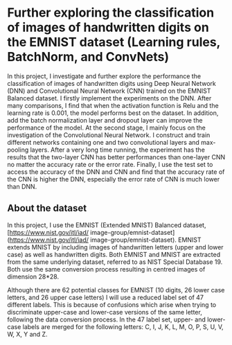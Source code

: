 # Further exploring the classification of images of handwritten digits on the EMNIST dataset (Learning rules, BatchNorm, and ConvNets)
In this project, I investigate and further explore the performance the classification of images of handwritten digits using Deep Neural Network (DNN) and Convolutional Neural Network (CNN) trained on the EMNIST Balanced dataset. I firstly implement the experiments on the DNN. After many comparisons, I find that when the activation function is Relu and the learning rate is 0.001, the model performs best on the dataset. In addition, add the batch normalization layer and dropout layer can improve the performance of the model. At the second stage, I mainly focus on the investigation of the Convolutional Neural Network. I construct and train different networks containing one and two convolutional layers and max-pooling layers. After a very long time running, the experiment has the results that the two-layer CNN has better performances than one-layer CNN no matter the accuracy rate or the error rate. Finally, I use the test set to access the accuracy of the DNN and CNN and find that the accuracy rate of the CNN is higher the DNN, especially the error rate of CNN is much lower than DNN.

## About the dataset
In this project, I use the EMNIST (Extended MNIST) Balanced dataset, [https://www.nist.gov/itl/iad/
image-group/emnist-dataset](https://www.nist.gov/itl/iad/
image-group/emnist-dataset). EMNIST extends MNIST by including images of handwritten
letters (upper and lower case) as well as handwritten digits. Both EMNIST and MNIST are extracted from
the same underlying dataset, referred to as NIST Special Database 19. Both use the same conversion process
resulting in centred images of dimension 28*28.

Although there are 62 potential classes for EMNIST (10 digits, 26 lower case letters, and 26 upper case letters)
I will use a reduced label set of 47 different labels. This is because of confusions which arise when trying to
discriminate upper-case and lower-case versions of the same letter, following the data conversion process. In the
47 label set, upper- and lower-case labels are merged for the following letters: C, I, J, K, L, M, O, P, S, U, V, W,
X, Y and Z.
